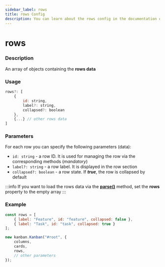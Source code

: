 ```yaml
---
sidebar_label: rows
title: rows Config
description: You can learn about the rows config in the documentation of the DHTMLX JavaScript Kanban library. Browse developer guides and API reference, try out code examples and live demos, and download a free 30-day evaluation version of DHTMLX Kanban.
---
```


# rows

### Description

An array of objects containing the **rows data**

### Usage

~~~jsx {}
rows?: [
	{
		id: string,
		label?: string,
		collapsed?: boolean
	},
	{...} // other rows data
]
~~~

### Parameters

For each row you can specify the following parameters (data):

- `id: string` - a row ID. It is used for managing the row via the corresponding methods (*mandatory*)
- `label?: string` - a row label. It is displayed in the row section
- `collapsed?: boolean` - a row state. If ***true***, the row is collapsed by default

:::info
If you want to load the rows data via the [**parse()**](../../methods/js_kanban_parse_method) method, set the **rows** property to the empty array
:::

### Example

~~~jsx {1-4,9}
const rows = [
	{ label: "Feature", id: "feature", collapsed: false },
	{ label: "Task", id: "task", collapsed: true }
];

new kanban.Kanban("#root", {
	columns,
	cards,
	rows,
	// other parameters
});
~~~
